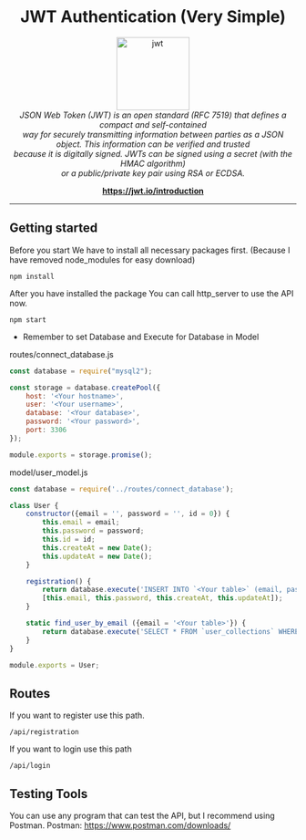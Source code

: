 <h1 align="center">JWT Authentication (Very Simple)</h1>

<p align="center">
  <img src="https://jwt.io/img/pic_logo.svg" alt="jwt" with="128" height="128" /><br>
  <i>
    JSON Web Token (JWT) is an open standard (RFC 7519) that defines a compact and self-contained <br> way for securely transmitting information between parties as a JSON object. This information can be verified and trusted <br>because it is digitally signed. JWTs can be signed using a secret (with the HMAC algorithm) <br>or a public/private key pair using RSA or ECDSA.
  </i>
</p>

<p align="center">
  <a href="https://jwt.io/introduction"><strong>https://jwt.io/introduction</strong></a>
</p>

<hr>

## Getting started

Before you start We have to install all necessary packages first. (Because I have removed node_modules for easy download)

```
npm install
```

After you have installed the package You can call http_server to use the API now.

```
npm start
```


* Remember to set Database and Execute for Database in Model

routes/connect_database.js
```js
const database = require("mysql2");

const storage = database.createPool({
    host: '<Your hostname>',
    user: '<Your username>',
    database: '<Your database>',
    password: '<Your password>',
    port: 3306
});

module.exports = storage.promise();
```

model/user_model.js
```js
const database = require('../routes/connect_database');

class User {
    constructor({email = '', password = '', id = 0}) {
        this.email = email;
        this.password = password;
        this.id = id;
        this.createAt = new Date();
        this.updateAt = new Date();
    }

    registration() {
        return database.execute('INSERT INTO `<Your table>` (email, password, createAt, updateAt) VALUES(?, ?, ?, ?)',
        [this.email, this.password, this.createAt, this.updateAt]);
    }

    static find_user_by_email ({email = '<Your table>'}) {
        return database.execute('SELECT * FROM `user_collections` WHERE user_collections.email = ?', [email]);
    }
}

module.exports = User;
```

## Routes

If you want to register use this path.

```
/api/registration
```

If you want to login use this path

```
/api/login
```

## Testing Tools

You can use any program that can test the API, but I recommend using Postman.
Postman: https://www.postman.com/downloads/
